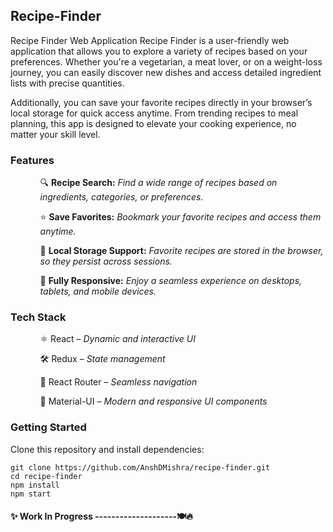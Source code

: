 ## Recipe-Finder
<p>
Recipe Finder Web Application
Recipe Finder is a user-friendly web application that allows you to explore a variety of recipes based on your preferences. Whether you're a vegetarian, a meat lover, or on a weight-loss journey, you can easily discover new dishes and access detailed ingredient lists with precise quantities.

Additionally, you can save your favorite recipes directly in your browser’s local storage for quick access anytime. From trending recipes to meal planning, this app is designed to elevate your cooking experience, no matter your skill level.
</p>

### Features
<ul>
  <ul>🔍 <strong>Recipe Search:</strong> <em> Find a wide range of recipes based on ingredients, categories, or preferences.</em> </ul>
  <ul>⭐ <strong>Save Favorites:</strong> <em> Bookmark your favorite recipes and access them anytime.</em> </ul>
  <ul>💾 <strong>Local Storage Support:</strong> <em> Favorite recipes are stored in the browser, so they persist across sessions.</em> </ul>
  <ul>📱 <strong>Fully Responsive:</strong> <em> Enjoy a seamless experience on desktops, tablets, and mobile devices.</em> </ul> 
</ul>

### Tech Stack
<ul>
<ul> ⚛️ React – <em> Dynamic and interactive UI </em> </ul>
<ul> 🛠️ Redux – <em> State management </em> </ul>
<ul> 🚀 React Router – <em> Seamless navigation </em> </ul>
<ul> 🎨 Material-UI – <em> Modern and responsive UI components </em> </ul>
</ul>

### Getting Started
Clone this repository and install dependencies:
```
git clone https://github.com/AnshDMishra/recipe-finder.git
cd recipe-finder
npm install
npm start
```




#### ✨ Work In Progress --------------------🍽️🔥
